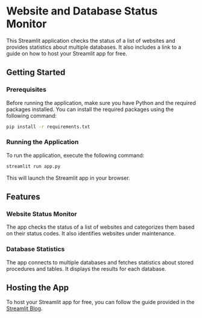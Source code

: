 # Website and Database Status Monitor

This Streamlit application checks the status of a list of websites and provides statistics about multiple databases. It also includes a link to a guide on how to host your Streamlit app for free.

## Getting Started

### Prerequisites

Before running the application, make sure you have Python and the required packages installed. You can install the required packages using the following command:

```bash
pip install -r requirements.txt
```

### Running the Application

To run the application, execute the following command:

```bash
streamlit run app.py
```

This will launch the Streamlit app in your browser.

## Features

### Website Status Monitor

The app checks the status of a list of websites and categorizes them based on their status codes. It also identifies websites under maintenance.

### Database Statistics

The app connects to multiple databases and fetches statistics about stored procedures and tables. It displays the results for each database.

## Hosting the App

To host your Streamlit app for free, you can follow the guide provided in the [Streamlit Blog](https://blog.streamlit.io/host-your-streamlit-app-for-free/).
